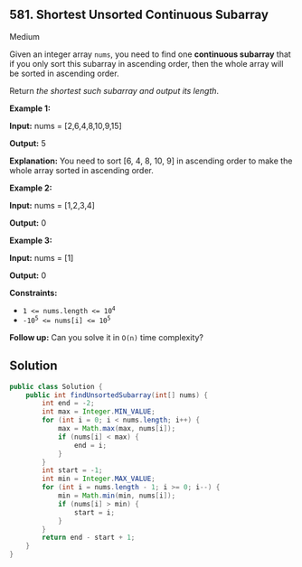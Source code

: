 ## 581\. Shortest Unsorted Continuous Subarray

Medium

Given an integer array `nums`, you need to find one **continuous subarray** that if you only sort this subarray in ascending order, then the whole array will be sorted in ascending order.

Return _the shortest such subarray and output its length_.

**Example 1:**

**Input:** nums = [2,6,4,8,10,9,15]

**Output:** 5

**Explanation:** You need to sort [6, 4, 8, 10, 9] in ascending order to make the whole array sorted in ascending order.

**Example 2:**

**Input:** nums = [1,2,3,4]

**Output:** 0

**Example 3:**

**Input:** nums = [1]

**Output:** 0

**Constraints:**

*   <code>1 <= nums.length <= 10<sup>4</sup></code>
*   <code>-10<sup>5</sup> <= nums[i] <= 10<sup>5</sup></code>

**Follow up:** Can you solve it in `O(n)` time complexity?

## Solution

```java
public class Solution {
    public int findUnsortedSubarray(int[] nums) {
        int end = -2;
        int max = Integer.MIN_VALUE;
        for (int i = 0; i < nums.length; i++) {
            max = Math.max(max, nums[i]);
            if (nums[i] < max) {
                end = i;
            }
        }
        int start = -1;
        int min = Integer.MAX_VALUE;
        for (int i = nums.length - 1; i >= 0; i--) {
            min = Math.min(min, nums[i]);
            if (nums[i] > min) {
                start = i;
            }
        }
        return end - start + 1;
    }
}
```